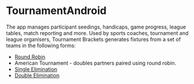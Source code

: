 # TournamentAndroid

The app manages participant seedings, handicaps, game progress, league tables, match reporting and more. Used by sports coaches, tournament and league organisers, Tournament Brackets generates fixtures from a set of teams in the following forms:
- [Round Robin](https://en.wikipedia.org/wiki/Round-robin_tournament)
- American Tournament - doubles partners paired using round robin.
- [Single Elimination](https://en.wikipedia.org/wiki/Single-elimination_tournament)
- [Double Elimination](https://en.wikipedia.org/wiki/Double-elimination_tournament)

 

